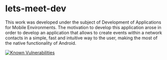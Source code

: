 # lets-meet-dev
This work was developed under the subject of Development of Applications for Mobile  Environments.  The motivation to develop this application arose in order to develop an application that allows to  create events within a network contacts in a simple, fast and intuitive way to the user, making the most  of the native functionality of Android.

<a href="https://snyk.io/test/github/moser-ss/lets-meet-dev?targetFile=LetsMeetApp%2Fapp%2Fbuild.gradle"><img src="https://snyk.io/test/github/moser-ss/lets-meet-dev/badge.svg?targetFile=LetsMeetApp%2Fapp%2Fbuild.gradle" alt="Known Vulnerabilities" data-canonical-src="https://snyk.io/test/github/moser-ss/lets-meet-dev?targetFile=LetsMeetApp%2Fapp%2Fbuild.gradle" style="max-width:100%;"></a>

